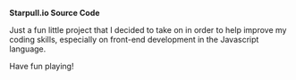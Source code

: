 **Starpull.io Source Code**

Just a fun little project that I decided to take on in order to help improve my coding skills, especially on front-end development in the Javascript language.

Have fun playing!